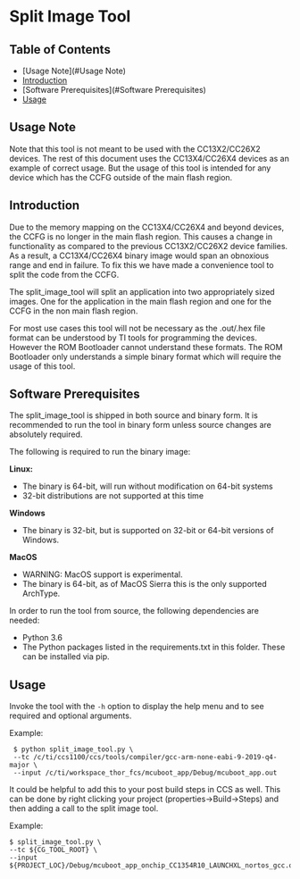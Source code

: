 # Split Image Tool

## Table of Contents

* [Usage Note](#Usage Note)
* [Introduction](#Introduction)
* [Software Prerequisites](#Software Prerequisites)
* [Usage](#Usage)

## <a name="Usage Note"></a>Usage Note

Note that this tool is not meant to be used with the CC13X2/CC26X2 devices. The
rest of this document uses the CC13X4/CC26X4 devices as an example of correct
usage. But the usage of this tool is intended for any device which has the CCFG
outside of the main flash region.

## <a name="Introduction"></a>Introduction

Due to the memory mapping on the CC13X4/CC26X4 and beyond devices, the CCFG is
no longer in the main flash region. This causes a change in functionality as
compared to the previous CC13X2/CC26X2 device families. As a result, a
CC13X4/CC26X4 binary image would span an obnoxious range and end in failure. To
fix this we have made a convenience tool to split the code from the CCFG.

The split_image_tool will split an application into two appropriately sized
images. One for the application in the main flash region and one for the CCFG in
the non main flash region.

For most use cases this tool will not be necessary as the .out/.hex file format
can be understood by TI tools for programming the devices. However the ROM
Bootloader cannot understand these formats. The ROM Bootloader only understands
a simple binary format which will require the usage of this tool.


## <a name="Software Prerequisites"></a>Software Prerequisites

The split_image_tool is shipped in both source and binary form. It is recommended
to run the tool in binary form unless source changes are absolutely required.


The following is required to run the binary image:

**Linux:**
 - The binary is 64-bit, will run without modification on 64-bit systems
 - 32-bit distributions are not supported at this time

**Windows**
 - The binary is 32-bit, but is supported on 32-bit or 64-bit versions of
   Windows.

**MacOS**
 - WARNING: MacOS support is experimental.
 - The binary is 64-bit, as of MacOS Sierra this is the only supported ArchType.

In order to run the tool from source, the following dependencies are needed:

 - Python 3.6
 - The Python packages listed in the requirements.txt in this folder. These can
   be installed via pip.

## <a name="Usage"></a>Usage

Invoke the tool with the `-h` option to display the help menu and to
see required and optional arguments.

Example:
```
 $ python split_image_tool.py \
 --tc /c/ti/ccs1100/ccs/tools/compiler/gcc-arm-none-eabi-9-2019-q4-major \
 --input /c/ti/workspace_thor_fcs/mcuboot_app/Debug/mcuboot_app.out
```

It could be helpful to add this to your post build steps in CCS as well.
This can be done by right clicking your project (properties->Build->Steps) and
then adding a call to the split image tool.

Example:
```
$ split_image_tool.py \
--tc ${CG_TOOL_ROOT} \
--input ${PROJECT_LOC}/Debug/mcuboot_app_onchip_CC1354R10_LAUNCHXL_nortos_gcc.out
```
